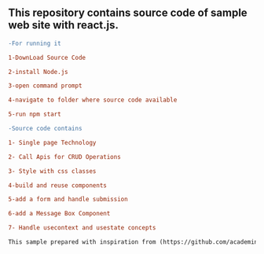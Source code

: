 This repository contains source code of sample web site with react.js.
-------------------------------------------------------------------------
```diff
-For running it

1-DownLoad Source Code

2-install Node.js

3-open command prompt

4-navigate to folder where source code available

5-run npm start
```
```diff
-Source code contains

1- Single page Technology

2- Call Apis for CRUD Operations

3- Style with css classes

4-build and reuse components

5-add a form and handle submission

6-add a Message Box Component

7- Handle usecontext and usestate concepts
```

```diff
This sample prepared with inspiration from (https://github.com/academind/react-complete-guide-code/tree/zz-reactjs-summary/extra-files) course
```
